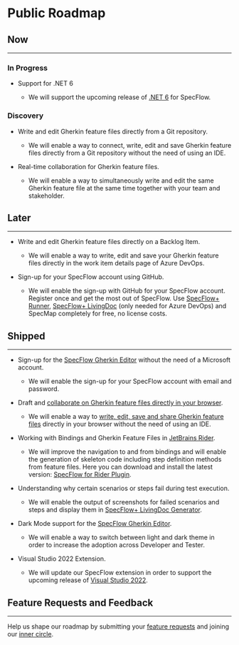 # Public Roadmap

## Now

-------

### In Progress

- Support for .NET 6

  - We will support the upcoming release of [.NET 6](https://devblogs.microsoft.com/dotnet/announcing-net-6-preview-1/) for SpecFlow.

### Discovery
  
- Write and edit Gherkin feature files directly from a Git repository.
  
  - We will enable a way to connect, write, edit and save Gherkin feature files directly from a Git repository without the need of using an IDE.

- Real-time collaboration for Gherkin feature files.
  
  - We will enable a way to simultaneously write and edit the same Gherkin feature file at the same time together with your team and stakeholder.

## Later

-------

- Write and edit Gherkin feature files directly on a Backlog Item.

  - We will enable a way to write, edit and save your Gherkin feature files directly in the work item details page of Azure DevOps.

- Sign-up for your SpecFlow account using GitHub.

  - We will enable the sign-up with GitHub for your SpecFlow account. Register once and get the most out of SpecFlow. Use [SpecFlow+ Runner](https://specflow.org/plus/runner/), [SpecFlow+ LivingDoc](https://specflow.org/plus/livingdoc/) (only needed for Azure DevOps) and SpecMap completely for free, no license costs.

## Shipped

-------

- Sign-up for the [SpecFlow Gherkin Editor](https://app.specflow.org/gherkin-editor) without the need of a Microsoft account.

  - We will enable the sign-up for your SpecFlow account with email and password.

- Draft and [collaborate on Gherkin feature files directly in your browser](https://app.specflow.org/gherkin-editor).

  - We will enable a way to [write, edit, save and share Gherkin feature files](https://specflow.org/tools/online-gherkin-editor/) directly in your browser without the need of using an IDE.

- Working with Bindings and Gherkin Feature Files in [JetBrains Rider](https://www.jetbrains.com/rider/).

  - We will improve the navigation to and from bindings and will enable the generation of skeleton code including step definition methods from feature files. Here you can download and install the latest version: [SpecFlow for Rider Plugin](https://plugins.jetbrains.com/plugin/15957-specflow-for-rider/).

- Understanding why certain scenarios or steps fail during test execution.

  - We will enable the output of screenshots for failed scenarios and steps and display them in [SpecFlow+ LivingDoc Generator](https://docs.specflow.org/projects/specflow-livingdoc/en/latest/LivingDocGenerator/Generating-Documentation.html).

- Dark Mode support for the [SpecFlow Gherkin Editor](https://app.specflow.org/gherkin-editor).
  
  - We will enable a way to switch between light and dark theme in order to increase the adoption across Developer and Tester.

- Visual Studio 2022 Extension.

  - We will update our SpecFlow extension in order to support the upcoming release of [Visual Studio 2022](https://visualstudio.microsoft.com/vs/preview/vs2022/).

## Feature Requests and Feedback

-------

Help us shape our roadmap by submitting your [feature requests](https://support.specflow.org/hc/en-us/community/topics/360000519178-Feature-Requests) and joining our [inner circle](https://specflow.org/inner-circle).
